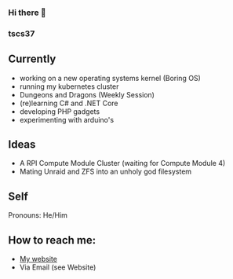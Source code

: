 ### Hi there 👋

<!--
**tscs37/tscs37** is a ✨ _special_ ✨ repository because its `README.md` (this file) appears on your GitHub profile.

Here are some ideas to get you started:

- 🔭 I’m currently working on ...
- 🌱 I’m currently learning ...
- 👯 I’m looking to collaborate on ...
- 🤔 I’m looking for help with ...
- 💬 Ask me about ...
- 📫 How to reach me: ...
- 😄 Pronouns: ...
- ⚡ Fun fact: ...
-->

### tscs37

## Currently

 - working on a new operating systems kernel (Boring OS)
 - running my kubernetes cluster
 - Dungeons and Dragons (Weekly Session)
 - (re)learning C# and .NET Core
 - developing PHP gadgets
 - experimenting with arduino's

## Ideas

 - A RPI Compute Module Cluster (waiting for Compute Module 4)
 - Mating Unraid and ZFS into an unholy god filesystem
 
## Self

Pronouns: He/Him

## How to reach me:

 - [My website](https://timschuster.info)
 - Via Email (see Website)
